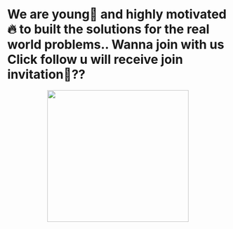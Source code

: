 # We are young🤙 and highly motivated🔥 to built the solutions for the real world problems.. Wanna join with us Click follow u will receive join invitation👀?? 

<p align="center"><img src="https://i.pinimg.com/originals/2a/53/65/2a53651a35816f499270d8275fd5318f.gif" height="300px" width = "80%"></p>



